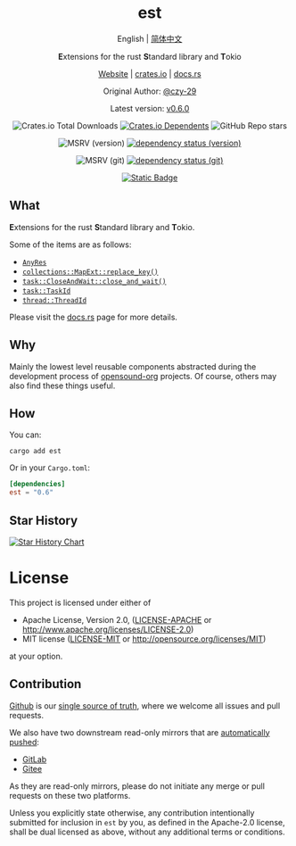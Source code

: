 <div align="center">

# est

English | [简体中文](README-CN.md)

**E**xtensions for the rust **S**tandard library and **T**okio

[Website](https://opensound.run) | [crates.io](https://crates.io/crates/est) | [docs.rs](https://docs.rs/est/latest/est)

Original Author: [@czy-29](https://github.com/czy-29)

Latest version: [v0.6.0](https://github.com/opensound-org/est/releases/tag/v0.6.0)

![Crates.io Total Downloads](https://img.shields.io/crates/d/est)
[![Crates.io Dependents](https://img.shields.io/crates/dependents/est)](https://crates.io/crates/est/reverse_dependencies)
![GitHub Repo stars](https://img.shields.io/github/stars/opensound-org/est)

![MSRV (version)](https://img.shields.io/crates/msrv/est/0.6.0?label=v0.6.0-msrv)
[![dependency status (version)](https://deps.rs/crate/est/0.6.0/status.svg?subject=v0.6.0-deps)](https://deps.rs/crate/est/0.6.0)

![MSRV (git)](https://img.shields.io/badge/git--msrv-1.80.0-blue)
[![dependency status (git)](https://deps.rs/repo/github/opensound-org/est/status.svg?subject=git-deps)](https://deps.rs/repo/github/opensound-org/est)

[![Static Badge](https://img.shields.io/badge/build_with-Rust_1.84.0-dca282)](https://blog.rust-lang.org/2024/11/28/Rust-1.84.0.html)

</div>

## What
**E**xtensions for the rust **S**tandard library and **T**okio.

Some of the items are as follows:
- [`AnyRes`](https://docs.rs/est/latest/est/result/type.AnyRes.html)
- [`collections::MapExt::replace_key()`](https://docs.rs/est/latest/est/collections/trait.MapExt.html#tymethod.replace_key)
- [`task::CloseAndWait::close_and_wait()`](https://docs.rs/est/latest/est/task/trait.CloseAndWait.html#tymethod.close_and_wait)
- [`task::TaskId`](https://docs.rs/est/latest/est/task/struct.TaskId.html)
- [`thread::ThreadId`](https://docs.rs/est/latest/est/thread/struct.ThreadId.html)

Please visit the [docs.rs](https://docs.rs/est/latest/est) page for more details.

## Why
Mainly the lowest level reusable components abstracted during the development process of [opensound-org](https://github.com/orgs/opensound-org/repositories) projects. Of course, others may also find these things useful.

## How
You can:
```
cargo add est
```
Or in your `Cargo.toml`:
```toml
[dependencies]
est = "0.6"
```

## Star History

[![Star History Chart](https://api.star-history.com/svg?repos=opensound-org/est&type=Date)](https://star-history.com/#opensound-org/est&Date)

# License

This project is licensed under either of

 * Apache License, Version 2.0, ([LICENSE-APACHE](LICENSE-APACHE) or
   http://www.apache.org/licenses/LICENSE-2.0)
 * MIT license ([LICENSE-MIT](LICENSE-MIT) or
   http://opensource.org/licenses/MIT)

at your option.

## Contribution

[Github](https://github.com/opensound-org/est) is our [single source of truth](https://en.wikipedia.org/wiki/Single_source_of_truth), where we welcome all issues and pull requests.

We also have two downstream read-only mirrors that are [automatically pushed](.github/workflows/mirror.yml):
- [GitLab](https://gitlab.com/opensound-org/est)
- [Gitee](https://gitee.com/opensound-org/est)

As they are read-only mirrors, please do not initiate any merge or pull requests on these two platforms.

Unless you explicitly state otherwise, any contribution intentionally submitted
for inclusion in `est` by you, as defined in the Apache-2.0 license, shall be
dual licensed as above, without any additional terms or conditions.
